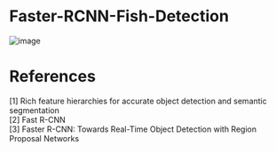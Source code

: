 # Faster-RCNN-Fish-Detection


![image](https://user-images.githubusercontent.com/108604868/188943075-989626b2-7245-42bf-a124-f07f117b1557.png)







# References  
[1] Rich feature hierarchies for accurate object detection and semantic segmentation  
[2] Fast R-CNN    
[3] Faster R-CNN: Towards Real-Time Object Detection with Region Proposal Networks    
